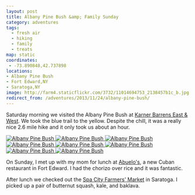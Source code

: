 ```yaml
---
layout: post
title: Albany Pine Bush &amp; Family Sunday
category: adventures
tags:
  - fresh air
  - hiking
  - family
  - treats
map: static
coordinates:
 - -73.890848,42.737898
locations:
- Albany Pine Bush
- Fort Edward,NY
- Saratoga,NY
image: http://farm4.staticflickr.com/3732/11014694753_2138457b1c_b.jpg
redirect_from: /adventures/2013/11/24/albany-pine-bush/
---
```



Saturday morning we visited the Albany Pine Bush at [Karner Barrens East &amp; West](https://www.albanypinebush.org/recreation-center/trails-maps-and-conditions). We took the blue trail to the yellow. Despite the chill, it was a really nice 2.6 mile hike and it only took us about an hour.

<div class="photos">
<a href="http://www.flickr.com/photos/katydecorah/11014467535/" title="Albany Pine Bush by katydecorah, on Flickr">
<img src="http://farm6.staticflickr.com/5476/11014467535_9997bb11dc_b.jpg" class="img-half" alt="Albany Pine Bush"></a><a href="http://www.flickr.com/photos/katydecorah/11014685923/" title="Albany Pine Bush by katydecorah, on Flickr">
<img src="http://farm6.staticflickr.com/5481/11014685923_44beb03e51_b.jpg" class="img-half" alt="Albany Pine Bush"></a><a href="http://www.flickr.com/photos/katydecorah/11014469795/" title="Albany Pine Bush by katydecorah, on Flickr">
<img src="http://farm4.staticflickr.com/3748/11014469795_9e8d7fd8de_b.jpg" class="img-half" alt="Albany Pine Bush"></a><a href="http://www.flickr.com/photos/katydecorah/11014481035/" title="Albany Pine Bush by katydecorah, on Flickr">
<img src="http://farm4.staticflickr.com/3813/11014481035_1b4c1b5bf0_b.jpg" class="img-half" alt="Albany Pine Bush"></a><a href="http://www.flickr.com/photos/katydecorah/11014694753/" title="Albany Pine Bush by katydecorah, on Flickr">
<img src="http://farm4.staticflickr.com/3732/11014694753_2138457b1c_b.jpg" class="pop-out" alt="Albany Pine Bush"></a><a href="http://www.flickr.com/photos/katydecorah/11014698393/" title="Albany Pine Bush by katydecorah, on Flickr">
<img src="http://farm3.staticflickr.com/2820/11014698393_715ae65205_b.jpg" alt="Albany Pine Bush"></a><a href="http://www.flickr.com/photos/katydecorah/11014588346/" title="Albany Pine Bush by katydecorah, on Flickr">
<img src="http://farm8.staticflickr.com/7434/11014588346_aa1e853894_b.jpg" class="img-half" alt="Albany Pine Bush"></a><a href="http://www.flickr.com/photos/katydecorah/11014591986/" title="Albany Pine Bush by katydecorah, on Flickr">
<img src="http://farm6.staticflickr.com/5484/11014591986_910ff3031d_b.jpg" class="img-half" alt="Albany Pine Bush"></a>
</div>

On Sunday, I met up with my mom for lunch at [Abuelo's](https://www.facebook.com/pages/Abuelos-Cuban-Restaurant/563265377040082), a new Cuban restaurant in Fort Edward. I had the chorizo over rice and it was fantastic.

After lunch we checked out the [Spa City Farmers' Market](http://spacitymarket.com/test/) in Saratoga. I picked up a pair of butternut squash, kale, and baklava.
